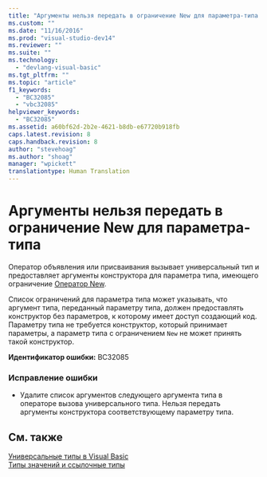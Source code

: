 ```yaml
---
title: "Аргументы нельзя передать в ограничение New для параметра-типа | Microsoft Docs"
ms.custom: ""
ms.date: "11/16/2016"
ms.prod: "visual-studio-dev14"
ms.reviewer: ""
ms.suite: ""
ms.technology: 
  - "devlang-visual-basic"
ms.tgt_pltfrm: ""
ms.topic: "article"
f1_keywords: 
  - "BC32085"
  - "vbc32085"
helpviewer_keywords: 
  - "BC32085"
ms.assetid: a60bf62d-2b2e-4621-b8db-e67720b918fb
caps.latest.revision: 8
caps.handback.revision: 8
author: "stevehoag"
ms.author: "shoag"
manager: "wpickett"
translationtype: Human Translation
---
```

# Аргументы нельзя передать в ограничение New для параметра-типа
Оператор объявления или присваивания вызывает универсальный тип и предоставляет аргументы конструктора для параметра типа, имеющего ограничение [Оператор New](../../visual-basic/language-reference/operators/new-operator.md).  
  
 Список ограничений для параметра типа может указывать, что аргумент типа, переданный параметру типа, должен предоставлять конструктор без параметров, к которому имеет доступ создающий код. Параметру типа не требуется конструктор, который принимает параметры, а параметр типа с ограничением `New` не может принять такой конструктор.  
  
 **Идентификатор ошибки:** BC32085  
  
### Исправление ошибки  
  
-   Удалите список аргументов следующего аргумента типа в операторе вызова универсального типа. Нельзя передать аргументы конструктора соответствующему параметру типа.  
  
## См. также  
 [Универсальные типы в Visual Basic](../../visual-basic/programming-guide/language-features/data-types/generic-types.md)   
 [Типы значений и ссылочные типы](../../visual-basic/programming-guide/language-features/data-types/value-types-and-reference-types.md)